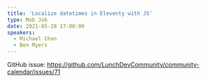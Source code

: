 ```yaml
---
title: 'Localize datetimes in Eleventy with JS'
type: Mob Job
date: 2021-05-28 17:00:00
speakers:
  - Michael Chan
  - Ben Myers
---
```


GitHub issue: https://github.com/LunchDevCommunity/community-calendar/issues/71
